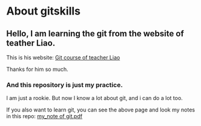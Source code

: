 # About gitskills


## Hello, I am learning the git from the website of teather Liao.

This is his website: [Git course of teacher Liao](https://www.liaoxuefeng.com/wiki/896043488029600)

Thanks for him so much.

### And this repository is just my practice.

I am just a rookie. But now I know a lot about git, and i can do a lot too.

If you also want to learn git, you can see the above page and look my notes in this repo: [my_note of git.pdf](https://github.com/doctorf18/gitskills/blob/master/my_note_of_git.pdf)





